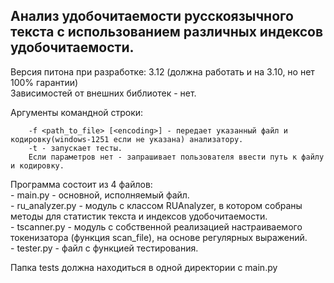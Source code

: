 
Анализ удобочитаемости русскоязычного текста с использованием различных индексов удобочитаемости.
---

Версия питона при разработке: 3.12 (должна работать и на 3.10, но нет 100% гарантии)<br>
Зависимостей от внешних библиотек - нет.


Аргументы командной строки:
```
    -f <path_to_file> [<encoding>] - передает указанный файл и кодировку(windows-1251 если не указана) анализатору.
    -t - запускает тесты.
    Если параметров нет - запрашивает пользователя ввести путь к файлу и кодировку.
```

Программа состоит из 4 файлов:<br>
    - main.py - основной, исполняемый файл.<br>
    - ru_analyzer.py - модуль с классом RUAnalyzer, в котором собраны методы для статистик текста и индексов удобочитаемости.<br>
    - tscanner.py - модуль с собственной реализацией настраиваемого токенизатора (функция scan_file), на основе регулярных выражений.<br>
    - tester.py - файл с функцией тестирования.<br>

Папка tests должна находиться в одной директории с main.py
